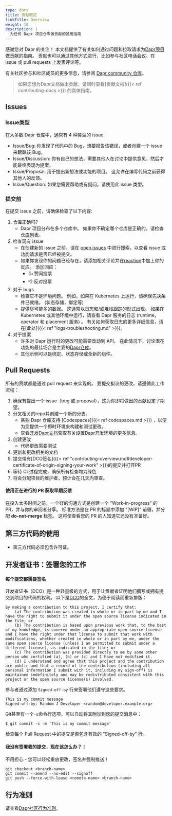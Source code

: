 ```yaml
---
type: docs
title: 贡献概述
linkTitle: Overview
weight: 10
description: |
  为任何 Dapr 项目仓库做贡献的通用指南
---
```


感谢您对 Dapr 的关注！
本文档提供了有关如何通过问题和拉取请求为[Dapr项目](https://github.com/dapr)做贡献的指南。 贡献也可以通过其他方式进行，比如参与社区电话会议、在 issue 或 pull requests 上发表评论等。

有关社区参与和社区成员的更多信息，请参阅 [Dapr community 仓库](https://github.com/dapr/community)。

> 如果您想为Dapr文档做出贡献，请同时查看[贡献文档]({{< ref contributing-docs >}}) 的具体指南。

## Issues

### Issue类型

在大多数 Dapr 仓库中，通常有 4 种类型的 issue:

- Issue/Bug: 你发现了代码中的 Bug，想要报告该错误，或者创建一个 issue 来跟踪该 Bug。
- Issue/Discussion: 你有自己的想法，需要其他人在讨论中提供意见，然后才能最终表现为提案。
- Issue/Proposal: 用于提出新想法或功能的项目。 这允许在编写代码之前获得其他人的反馈。
- Issue/Question: 如果您需要帮助或有疑问，请使用此 issue 类型。

### 提交前

在提交 issue 之前，请确保检查了以下内容:

1. 仓库正确吗?
   - Dapr 项目分布在多个仓库中。 如果你不确定哪个仓库是正确的，请检查[仓库列表](https://github.com/dapr)。
2. 检查现有 issue
   - 在创建新的 issue 之前，请在 [open issues](https://github.com/dapr/dapr/issues) 中进行搜索，以查看 issue 或功能请求是否已经被提交。
   - 如果你发现你的问题已经存在，请添加相关评论并在[reaction](https://github.com/blog/2119-add-reaction-to-pull-requests-issues-and-comments)中加上你的反应。 添加回应：
     - 👍 赞同投票
     - 👎 反对投票
3. 对于 bugs
   - 检查它不是环境问题。 例如，如果在 Kubernetes 上运行，请确保先决条件已就绪。 (状态存储，绑定等)
   - 提供尽可能多的数据。 这通常以日志和/或堆栈跟踪的形式出现。 如果在 Kubernetes 或其他环境中运行，请查看 Dapr 服务的日志 (runtime，operator 和 placement 服务) 。 有关如何获取日志的更多详细信息，请在[此处]({{< ref "logs-troubleshooting.md" >}})。
4. 对于提案
   - 许多对 Dapr 运行时的更改可能需要改动到 API。 在此情况下，讨论潜在功能的最佳场合是主要的[Dapr仓库](https://github.com/dapr/dapr)。
   - 其他示例可以是绑定、状态存储或全新的组件。

## Pull Requests

所有的贡献都是通过 pull request 来实现的。 要提交拟议的更改，请遵循此工作流程：

1. 确保有提出一个 issue（bug 或 proposal），这为你即将做出的贡献设定了期望。
2. 分叉相关的repo并创建一个新的分支。
   - 某些 Dapr 仓库支持 [Codespaces]({{< ref codespaces.md >}}) ，以便为您提供一个即时环境来构建和测试更改。
   - 查看[开发Dapr文档](https://github.com/dapr/dapr/blob/master/docs/development/developing-dapr.md)获取有关设置Dapr开发环境的更多信息。
3. 创建更改
   - 代码更改需要测试
4. 更新和更改相关的文档
5. 提交带有[DCO签名]({{< ref "contributing-overview\.md#developer-certificate-of-origin-signing-your-work" >}})的提交并打开PR
6. 等待 CI 过程完成，确保所有检查均为绿色
7. 将会分配项目的维护者，预计会在几天内审查。

#### 使用正在进行的 PR 获取早期反馈

在投入太多时间之前，一个好的沟通方式是创建一个 "Work-in-progress" 的PR，并与你的审阅者分享。 标准方法是在 PR 的标题中添加 "[WIP]" 前缀，并分配 **do-not-merge** 标签。 这将使查看您的 PR 的人知道它还没有准备好。

## 第三方代码的使用

- 第三方代码必须包含许可证。

## 开发者证书：签署您的工作

#### 每个提交都需要签名

开发者证书（DCO）是一种轻量级的方式，用于让贡献者证明他们撰写或拥有提交到项目的代码的权利。 以下是[DCO](https://developercertificate.org/)的全文，为便于阅读而重新排版：

```
By making a contribution to this project, I certify that:
    (a) The contribution was created in whole or in part by me and I have the right to submit it under the open source license indicated in the file; or
    (b) The contribution is based upon previous work that, to the best of my knowledge, is covered under an appropriate open source license and I have the right under that license to submit that work with modifications, whether created in whole or in part by me, under the same open source license (unless I am permitted to submit under a different license), as indicated in the file; or
    (c) The contribution was provided directly to me by some other person who certified (a), (b) or (c) and I have not modified it.
    (d) I understand and agree that this project and the contribution are public and that a record of the contribution (including all personal information I submit with it, including my sign-off) is maintained indefinitely and may be redistributed consistent with this project or the open source license(s) involved.
```

参与者通过添加 `Signed-off-by` 行来签署他们遵守这些要求。

```
This is my commit message
Signed-off-by: Random J Developer <random@developer.example.org>
```

Git甚至有一个`-s`命令行选项，可以自动将其附加到您的提交消息中：

```
$ git commit -s -m 'This is my commit message'
```

检查每个 Pull Request 中的提交是否包含有效的 "Signed-off-by" 行。

#### 我没有签署我的提交，现在该怎么办？！

不用担心 - 您可以轻松重放更改，签名并强制推送！

```
git checkout <branch-name>
git commit --amend --no-edit --signoff
git push --force-with-lease <remote-name> <branch-name>
```

## 行为准则

请查看[Dapr社区行为准则](https://github.com/dapr/community/blob/master/CODE-OF-CONDUCT.md)。
